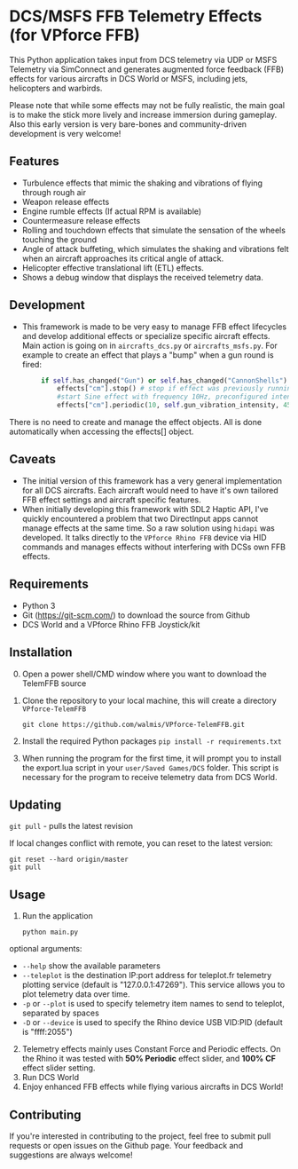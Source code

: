 
# DCS/MSFS FFB Telemetry Effects (for VPforce FFB)

This Python application takes input from DCS telemetry via UDP or MSFS Telemetry via SimConnect and generates augmented force feedback (FFB) effects for various aircrafts in DCS World or MSFS, including jets, helicopters and warbirds. 

Please note that while some effects may not be fully realistic, the main goal is to make the stick more lively and increase immersion during gameplay. 
Also this early version is very bare-bones and community-driven development is very welcome!

## Features
- Turbulence effects that mimic the shaking and vibrations of flying through rough air
- Weapon release effects
- Engine rumble effects (If actual RPM is available) 
- Countermeasure release effects
- Rolling and touchdown effects that simulate the sensation of the wheels touching the ground
- Angle of attack buffeting, which simulates the shaking and vibrations felt when an aircraft approaches its critical angle of attack.
- Helicopter effective translational lift (ETL) effects.
- Shows a debug window that displays the received telemetry data.

## Development

- This framework is made to be very easy to manage FFB effect lifecycles and develop additional effects or specialize specific aircraft effects.
Main action is going on in `aircrafts_dcs.py` or `aircrafts_msfs.py`. 
For example to create an effect that plays a "bump" when a gun round is fired:
```python
        if self.has_changed("Gun") or self.has_changed("CannonShells"): 
            effects["cm"].stop() # stop if effect was previously running
            #start Sine effect with frequency 10Hz, preconfigured intensity, 45 deg angle and total duration of 50ms
            effects["cm"].periodic(10, self.gun_vibration_intensity, 45, duration=50).start()
```
There is no need to create and manage the effect objects. All is done automatically when accessing the effects[] object.

## Caveats

- The initial version of this framework has a very general implementation for all DCS aircrafts. Each aircraft would need to have it's own tailored FFB effect settings and aircraft specific features.
- When initially developing this framework with SDL2 Haptic API, I've quickly encountered a problem that two DirectInput apps cannot manage effects at the same time. So a raw solution using `hidapi` was developed. It talks directly to the `VPforce Rhino FFB` device via HID commands and manages effects without interfering with DCSs own FFB effects.

## Requirements
- Python 3
- Git (https://git-scm.com/) to download the source from Github
- DCS World and a VPforce Rhino FFB Joystick/kit

## Installation
0. Open a power shell/CMD window where you want to download the TelemFFB source

1. Clone the repository to your local machine, this will create a directory `VPforce-TelemFFB`

   `git clone https://github.com/walmis/VPforce-TelemFFB.git`

2. Install the required Python packages
`pip install -r requirements.txt`

3. When running the program for the first time, it will prompt you to install the export.lua script in your `user/Saved Games/DCS` folder. This script is necessary for the program to receive telemetry data from DCS World.

## Updating
`git pull` - pulls the latest revision

If local changes conflict with remote, you can reset to the latest version:

```
git reset --hard origin/master
git pull
```

## Usage
1. Run the application

	`python main.py`

optional arguments: 
- `--help` show the available parameters
- `--teleplot` is the destination IP:port address for teleplot.fr telemetry plotting service (default is "127.0.0.1:47269"). This service allows you to plot telemetry data over time.
- `-p` or `--plot` is used to specify telemetry item names to send to teleplot, separated by spaces
- `-D` or `--device` is used to specify the Rhino device USB VID:PID (default is "ffff:2055")

2. Telemetry effects mainly uses Constant Force and Periodic effects. On the Rhino it was tested with **50% Periodic** effect slider, and **100% CF** effect slider setting.
3. Run DCS World
4. Enjoy enhanced FFB effects while flying various aircrafts in DCS World!

## Contributing
If you're interested in contributing to the project, feel free to submit pull requests or open issues on the Github page. Your feedback and suggestions are always welcome!
